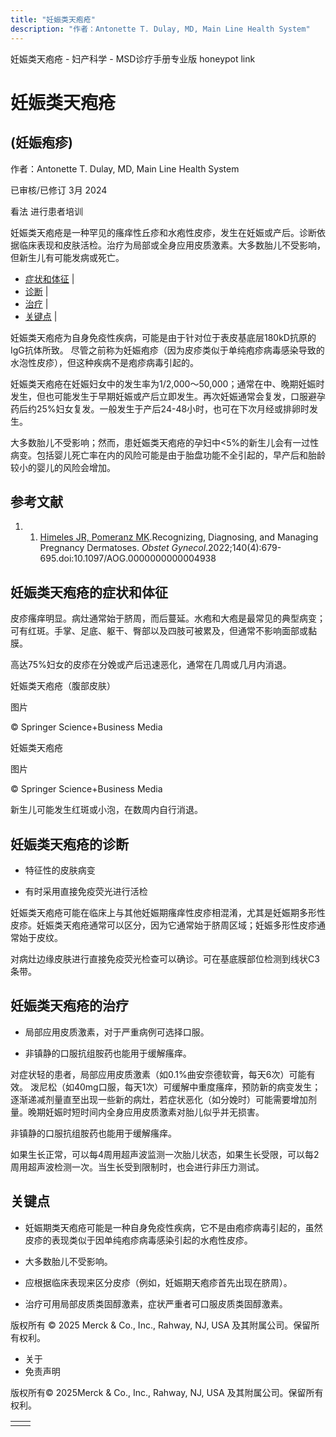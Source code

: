```yaml
---
title: "妊娠类天疱疮"
description: "作者：Antonette T. Dulay, MD, Main Line Health System"
---
```


﻿妊娠类天疱疮 \- 妇产科学 \- MSD诊疗手册专业版 honeypot link

# 妊娠类天疱疮

## (妊娠疱疹)

作者：Antonette T. Dulay, MD, Main Line Health System

已审核/已修订 3月 2024

看法 进行患者培训

妊娠类天疱疮是一种罕见的瘙痒性丘疹和水疱性皮疹，发生在妊娠或产后。诊断依据临床表现和皮肤活检。治疗为局部或全身应用皮质激素。大多数胎儿不受影响，但新生儿有可能发病或死亡。

- [症状和体征](#症状和体征_v1074245_zh) \|
- [诊断](#诊断_v1074251_zh) \|
- [治疗](#治疗_v1074261_zh) \|
- [关键点](#关键点_v8519920_zh) \|

妊娠类天疱疮为自身免疫性疾病，可能是由于针对位于表皮基底层180kD抗原的IgG抗体所致。 尽管之前称为妊娠疱疹（因为皮疹类似于单纯疱疹病毒感染导致的水泡性皮疹），但这种疾病不是疱疹病毒引起的。

妊娠类天疱疮在妊娠妇女中的发生率为1/2,000～50,000；通常在中、晚期妊娠时发生，但也可能发生于早期妊娠或产后立即发生。再次妊娠通常会复发，口服避孕药后约25%妇女复发。一般发生于产后24-48小时，也可在下次月经或排卵时发生。

大多数胎儿不受影响；然而，患妊娠类天疱疮的孕妇中<5%的新生儿会有一过性病变。包括婴儿死亡率在内的风险可能是由于胎盘功能不全引起的，早产后和胎龄较小的婴儿的风险会增加。

## 参考文献

1. 1. [Himeles JR, Pomeranz MK](https://pubmed.ncbi.nlm.nih.gov/36075066/).Recognizing, Diagnosing, and Managing Pregnancy Dermatoses. _Obstet Gynecol_.2022;140(4):679-695.doi:10.1097/AOG.0000000000004938


## 妊娠类天疱疮的症状和体征

皮疹瘙痒明显。病灶通常始于脐周，而后蔓延。水疱和大疱是最常见的典型病变；可有红斑。手掌、足底、躯干、臀部以及四肢可被累及，但通常不影响面部或黏膜。

高达75%妇女的皮疹在分娩或产后迅速恶化，通常在几周或几月内消退。

妊娠类天疱疮（腹部皮肤）



图片

© Springer Science+Business Media

妊娠类天疱疮



图片

© Springer Science+Business Media

新生儿可能发生红斑或小泡，在数周内自行消退。

## 妊娠类天疱疮的诊断

- 特征性的皮肤病变

- 有时采用直接免疫荧光进行活检


妊娠类天疱疮可能在临床上与其他妊娠期瘙痒性皮疹相混淆，尤其是妊娠期多形性皮疹。妊娠类天疱疮通常可以区分，因为它通常始于脐周区域；妊娠多形性皮疹通常始于皮纹。

对病灶边缘皮肤进行直接免疫荧光检查可以确诊。可在基底膜部位检测到线状C3条带。

## 妊娠类天疱疮的治疗

- 局部应用皮质激素，对于严重病例可选择口服。

- 非镇静的口服抗组胺药也能用于缓解瘙痒。


对症状轻的患者，局部应用皮质激素（如0.1%曲安奈德软膏，每天6次）可能有效。 泼尼松（如40mg口服，每天1次）可缓解中重度瘙痒，预防新的病变发生；逐渐递减剂量直至出现一些新的病灶，若症状恶化（如分娩时）可能需要增加剂量。晚期妊娠时短时间内全身应用皮质激素对胎儿似乎并无损害。

非镇静的口服抗组胺药也能用于缓解瘙痒。

如果生长正常，可以每4周用超声波监测一次胎儿状态，如果生长受限，可以每2周用超声波检测一次。当生长受到限制时，也会进行非压力测试。

## 关键点

- 妊娠期类天疱疮可能是一种自身免疫性疾病，它不是由疱疹病毒引起的，虽然皮疹的表现类似于因单纯疱疹病毒感染引起的水疱性皮疹。

- 大多数胎儿不受影响。

- 应根据临床表现来区分皮疹（例如，妊娠期天疱疹首先出现在脐周）。

- 治疗可用局部皮质类固醇激素，症状严重者可口服皮质类固醇激素。




版权所有 © 2025
Merck & Co., Inc., Rahway, NJ, USA 及其附属公司。保留所有权利。

- 关于
- 免责声明

版权所有© 2025Merck & Co., Inc., Rahway, NJ, USA 及其附属公司。保留所有权利。

|     |     |
| --- | --- |
|  |  |